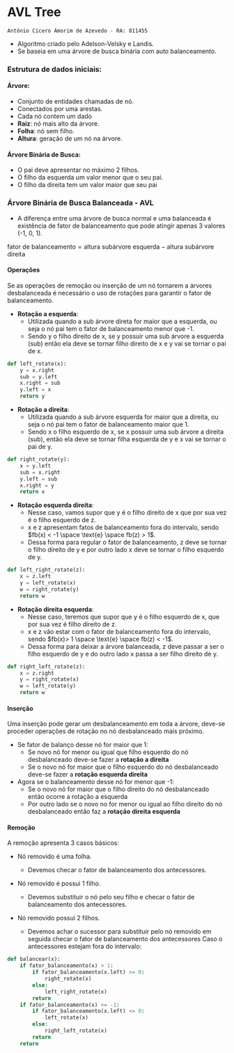 # AVL Tree
    Antônio Cícero Amorim de Azevedo - RA: 811455
- Algoritmo criado pelo Adelson-Velsky e Landis.
- Se baseia em uma árvore de busca binária com auto balanceamento.

### Estrutura de dados iniciais:
#### Árvore:
- Conjunto de entidades chamadas de nó.
- Conectados por uma arestas. 
- Cada nó contem um dado
- **Raiz**: nó mais alto da árvore.
- **Folha**: nó sem filho.
- **Altura**: geração de um nó na árvore.
#### Árvore Binária de Busca:
- O pai deve apresentar no máximo 2 filhos.
- O filho da esquerda um valor menor que o seu pai.
- O filho da direita tem um valor maior que seu pai

### Árvore Binária de Busca Balanceada - AVL
- A diferença entre uma árvore de busca normal e uma balanceada é existência de
fator de balanceamento que pode atingir apenas 3 valores (-1, 0, 1).

$\text{fator de balanceamento} = \text{altura subárvore esquerda} - \text{altura
subárvore direita}$

#### Operações
Se as operações de remoção ou inserção de um nó tornarem a árvores desbalanceada
é necessário o uso de rotações para garantir o fator de balanceamento.

- **Rotação a esquerda**:
    - Utilizada quando a sub árvore direta for maior que a esquerda, ou seja o nó
    pai tem o fator de balanceamento menor que -1.
    - Sendo y o filho direito de x, se y possuir uma sub árvore a esquerda (sub)
    então ela deve se tornar filho direito de x e y vai se tornar o pai de x.
```py
def left_rotate(x):
    y = x.right
    sub = y.left
    x.right = sub
    y.left = x
    return y
```
- **Rotação a direita**:
    - Utilizada quando a sub árvore esquerda for maior que a direita, ou seja o nó
    pai tem o fator de balanceamento maior que 1.
    - Sendo x o filho esquerdo de x, se x possuir uma sub árvore a direita (sub),
    então ela deve se tornar filha esquerda de y e x vai se tornar o pai de y.
```py
def right_rotate(y):
    x = y.left
    sub = x.right
    y.left = sub
    x.right = y
    return x
```
- **Rotação esquerda direita**:
    - Nesse caso, vamos supor que y é o filho direito de x que por sua vez é o
    filho esquerdo de z.
    - x e z apresentam fatos de balanceamento fora do intervalo, sendo $fb(x) < -1
    \space \text{e} \space fb(z) > 1$.
    - Dessa forma para regular o fator de balanceamento, z deve se tornar o filho
    direito de y e por outro lado x deve se tornar o filho esquerdo de y.
```py
def left_right_rotate(z):
    x = z.left
    y = left_rotate(x)
    w = right_rotate(y)
    return w
```
- **Rotação direita esquerda**:
    - Nesse caso, teremos que supor que y é o filho esquerdo de x, que por sua
    vez é filho direito de z.
    - x e z vão estar com o fator de balanceamento fora do intervalo, sendo 
    $fb(x)> 1 \space \text{e} \space fb(z) < -1$.
    - Dessa forma para deixar a árvore balanceada, z deve passar a ser o filho
    esquerdo de y e do outro lado x passa a ser filho direito de y.
```py
def right_left_rotate(z):
    x = z.right
    y = right_rotate(x)
    w = left_rotate(y)
    return w
```
#### Inserção
Uma inserção pode gerar um desbalanceamento em toda a árvore, deve-se proceder
operações de rotação no nó desbalanceado mais próximo.
- Se fator de balanço desse nó for maior que 1:
    - Se novo nó for menor ou igual que filho esquerdo do nó desbalanceado deve-se
    fazer a **rotação a direita**
    - Se o novo nó for maior que o filho esquerdo do nó desbalanceado deve-se fazer
    a **rotação esquerda direita**
- Agora se o balanceamento desse nó for menor que -1:
    - Se o novo nó for maior que o filho direito do nó desbalanceado então ocorre
    a rotação a esquerda
    - Por outro lado se o novo no for menor ou igual ao filho direito do nó 
    desbalanceado então faz a **rotação direita esquerda**

#### Remoção 
A remoção apresenta 3 casos básicos:
- Nó removido é uma folha.
    - Devemos checar o fator de balanceamento dos antecessores.

- Nó removido é possui 1 filho.
    - Devemos substituir o nó pelo seu filho e checar o fator de balanceamento
    dos antecessores.

- Nó removido possui 2 filhos.
    - Devemos achar o sucessor para substituir pelo nó removido em seguida checar
    o fator de balanceamento dos antecessores
Caso o antecessores estejam fora do intervalo:
```py
def balancear(x):
    if fator_balanceamento(x) > 1:
        if fator_balanceamento(x.left) >= 0:
            right_rotate(x)
        else:
            left_right_rotate(x)
        return 
    if fator_balanceamento(x) <= -1:
        if fator_balanceamento(x.left) <= 0:
            left_rotate(x)
        else:
            right_left_rotate(x)
        return 
    return 
```
